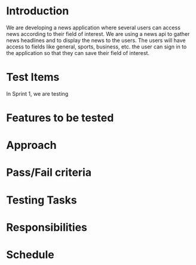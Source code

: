 <h1>Introduction</h1>
We are developing a news application where several users can access news according to their field of interest. We are using a news api to gather news headlines and to display the news to the users. The users will have access to fields like general, sports, business, etc. the user can sign in to the application so that they can save their field of interest.
<h1>Test Items</h1>
In Sprint 1, we are testing 
<h1>Features to be tested</h1>
<h1>Approach</h1>
<h1>Pass/Fail criteria</h1>
<h1>Testing Tasks</h1>
<h1>Responsibilities</h1>
<h1>Schedule</h1>
